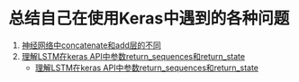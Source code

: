 # 总结自己在使用Keras中遇到的各种问题
1. [神经网络中concatenate和add层的不同](https://blog.csdn.net/u012193416/article/details/79479935)
2. [理解LSTM在keras API中参数return_sequences和return_state](https://blog.csdn.net/qq_25439417/article/details/83539284)
	+ [理解LSTM在keras API中参数return_sequences和return_state](https://blog.csdn.net/u011327333/article/details/78501054/)

